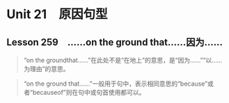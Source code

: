 ﻿ # Unit 21　原因句型
 ## Lesson 259　……on the ground that……因为……
 
> “on the groundthat……”在此处不是“在地上”的意思，是“因为……”“以……为理由”的意思。

> “on the ground that……”一般用于句中，表示相同意思的“because”或者“becauseof”则在句中或句首使用都可以。


 